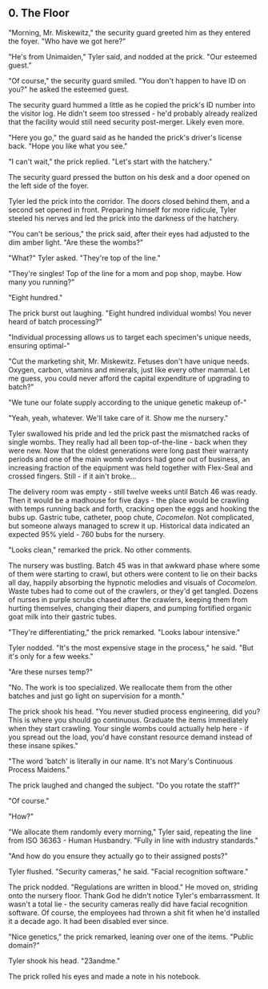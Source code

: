 ## 0. The Floor

"Morning, Mr. Miskewitz," the security guard greeted him as they entered the foyer. "Who have we got here?"

"He's from Unimaiden," Tyler said, and nodded at the prick. "Our esteemed guest."

"Of course," the security guard smiled. "You don't happen to have ID on you?" he asked the esteemed guest.

The security guard hummed a little as he copied the prick's ID number into the visitor log. He didn't seem too stressed - he'd probably already realized that the facility would still need security post-merger. Likely even more. 

"Here you go," the guard said as he handed the prick's driver's license back. "Hope you like what you see."

"I can't wait," the prick replied. "Let's start with the hatchery."

The security guard pressed the button on his desk and a door opened on the left side of the foyer.

Tyler led the prick into the corridor. The doors closed behind them, and a second set opened in front. Preparing himself for more ridicule, Tyler steeled his nerves and led the prick into the darkness of the hatchery.

"You can't be serious," the prick said, after their eyes had adjusted to the dim amber light. "Are these the wombs?"

"What?" Tyler asked. "They're top of the line."

"They're singles! Top of the line for a mom and pop shop, maybe. How many you running?"

"Eight hundred."

The prick burst out laughing. "Eight hundred individual wombs! You never heard of batch processing?"

"Individual processing allows us to target each specimen's unique needs, ensuring optimal-"

"Cut the marketing shit, Mr. Miskewitz. Fetuses don't have unique needs. Oxygen, carbon, vitamins and minerals, just like every other mammal. Let me guess, you could never afford the capital expenditure of upgrading to batch?"

"We tune our folate supply according to the unique genetic makeup of-"

"Yeah, yeah, whatever. We'll take care of it. Show me the nursery."

Tyler swallowed his pride and led the prick past the mismatched racks of single wombs. They really had all been top-of-the-line - back when they were new. Now that the oldest generations were long past their warranty periods and one of the main womb vendors had gone out of business, an increasing fraction of the equipment was held together with Flex-Seal and crossed fingers. Still - if it ain't broke...

The delivery room was empty - still twelve weeks until Batch 46 was ready. Then it would be a madhouse for five days - the place would be crawling with temps running back and forth, cracking open the eggs and hooking the bubs up. Gastric tube, catheter, poop chute, _Cocomelon_. Not complicated, but someone always managed to screw it up. Historical data indicated an expected 95% yield - 760 bubs for the nursery.

"Looks clean," remarked the prick. No other comments.

The nursery was bustling. Batch 45 was in that awkward phase where some of them were starting to crawl, but others were content to lie on their backs all day, happily absorbing the hypnotic melodies and visuals of _Cocomelon_. Waste tubes had to come out of the crawlers, or they'd get tangled. Dozens of nurses in purple scrubs chased after the crawlers, keeping them from hurting themselves, changing their diapers, and pumping fortified organic goat milk into their gastric tubes.

"They're differentiating," the prick remarked. "Looks labour intensive."

Tyler nodded. "It's the most expensive stage in the process," he said. "But it's only for a few weeks."

"Are these nurses temp?"

"No. The work is too specialized. We reallocate them from the other batches and just go light on supervision for a month."

The prick shook his head. "You never studied process engineering, did you? This is where you should go continuous. Graduate the items immediately when they start crawling. Your single wombs could actually help here - if you spread out the load, you'd have constant resource demand instead of these insane spikes."

"The word 'batch' is literally in our name. It's not Mary's Continuous Process Maidens."

The prick laughed and changed the subject. "Do you rotate the staff?"

"Of course."

"How?"

"We allocate them randomly every morning," Tyler said, repeating the line from ISO 36363 - Human Husbandry. "Fully in line with industry standards."

"And how do you ensure they actually go to their assigned posts?"

Tyler flushed. "Security cameras," he said. "Facial recognition software."

The prick nodded. "Regulations are written in blood." He moved on, striding onto the nursery floor. Thank God he didn't notice Tyler's embarrassment. It wasn't a total lie - the security cameras really did have facial recognition software. Of course, the employees had thrown a shit fit when he'd installed it a decade ago. It had been disabled ever since.

"Nice genetics," the prick remarked, leaning over one of the items. "Public domain?"

Tyler shook his head. "23andme."

The prick rolled his eyes and made a note in his notebook.
